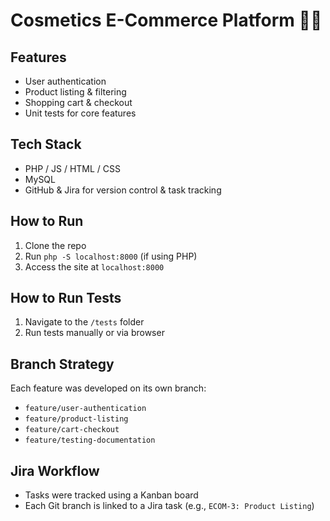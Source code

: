 # Cosmetics E-Commerce Platform 💄🛒

## Features
- User authentication
- Product listing & filtering
- Shopping cart & checkout
- Unit tests for core features

## Tech Stack
- PHP / JS / HTML / CSS
- MySQL
- GitHub & Jira for version control & task tracking

## How to Run
1. Clone the repo
2. Run `php -S localhost:8000` (if using PHP)
3. Access the site at `localhost:8000`

## How to Run Tests
1. Navigate to the `/tests` folder
2. Run tests manually or via browser

## Branch Strategy
Each feature was developed on its own branch:
- `feature/user-authentication`
- `feature/product-listing`
- `feature/cart-checkout`
- `feature/testing-documentation`

## Jira Workflow
- Tasks were tracked using a Kanban board
- Each Git branch is linked to a Jira task (e.g., `ECOM-3: Product Listing`)
